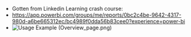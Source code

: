 - Gotten from Linkedin Learning crash course:
- https://app.powerbi.com/groups/me/reports/0bc2c4be-9642-4317-980d-a6be665312ec/bc4989f0dda56b83cee0?experience=power-bi
-  ![Usage Example](images/usage-example.png)
(Overview_page.png)
